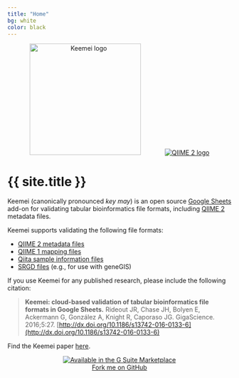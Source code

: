 ```yaml
---
title: "Home"
bg: white
color: black
---
```


<div style="text-align:center">
  <img width="250" height="250" src="img/keemei-logo.png" alt="Keemei logo" />
  <a href="https://qiime2.org" target="_blank">
    <img style="padding-left: 50px;" src="img/qiime2-logo.png" alt="QIIME 2 logo" /></a>
</div>
<p></p>

# {{ site.title }}

Keemei (canonically pronounced *key may*) is an open source [Google Sheets](http://www.google.com/sheets/about/) add-on for validating tabular bioinformatics file formats, including [QIIME 2](https://qiime2.org/) metadata files.

Keemei supports validating the following file formats:

- [QIIME 2 metadata files](https://docs.qiime2.org/2020.11/tutorials/metadata/)
- [QIIME 1 mapping files](http://qiime.org/documentation/file_formats.html#metadata-mapping-files)
- [Qiita sample information files](https://qiita.ucsd.edu/static/doc/html/tutorials/prepare-information-files.html)
- [SRGD files](http://genegis.org) (e.g., for use with geneGIS)

If you use Keemei for any published research, please include the following citation:

> **Keemei: cloud-based validation of tabular bioinformatics file formats in Google Sheets.**
> Rideout JR, Chase JH, Bolyen E, Ackermann G, González A, Knight R, Caporaso JG.
> GigaScience. 2016;5:27. [http://dx.doi.org/10.1186/s13742-016-0133-6](http://dx.doi.org/10.1186/s13742-016-0133-6)

Find the Keemei paper [here](http://dx.doi.org/10.1186/s13742-016-0133-6).

<div style="text-align:center">
  <a href="https://gsuite.google.com/marketplace/app/keemei/686675212969" target="_blank">
    <img src="img/web-store-badge.png" alt="Available in the G Suite Marketplace" />
  </a>
</div>

<div style="text-align:center">
  <span id="forkongithub">
    <a href="{{ site.source_link }}" class="bg-blue">
      Fork me on GitHub
    </a>
  </span>
</div>

